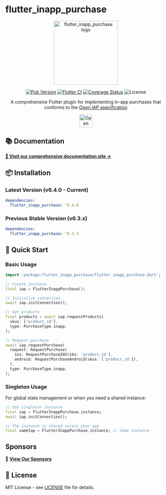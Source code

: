 # flutter_inapp_purchase

<div align="center">
  <img src="https://flutter-inapp-purchase.hyo.dev/img/logo.png" width="200" alt="flutter_inapp_purchase logo" />
  
  [![Pub Version](https://img.shields.io/pub/v/flutter_inapp_purchase.svg?style=flat-square)](https://pub.dartlang.org/packages/flutter_inapp_purchase) [![Flutter CI](https://github.com/hyochan/flutter_inapp_purchase/actions/workflows/ci.yml/badge.svg)](https://github.com/hyochan/flutter_inapp_purchase/actions/workflows/ci.yml) [![Coverage Status](https://codecov.io/gh/hyochan/flutter_inapp_purchase/branch/main/graph/badge.svg?token=WXBlKvRB2G)](https://codecov.io/gh/hyochan/flutter_inapp_purchase) ![License](https://img.shields.io/badge/license-MIT-blue.svg)
  
  A comprehensive Flutter plugin for implementing in-app purchases that conforms to the [Open IAP specification](https://openiap.dev)

<a href="https://openiap.dev"><img src="https://openiap.dev/logo.png" alt="Open IAP" height="40" /></a>

</div>

## 📚 Documentation

**[📖 Visit our comprehensive documentation site →](https://flutter-inapp-purchase.hyo.dev)**

## 📦 Installation

### Latest Version (v6.4.0 - Current)

```yaml
dependencies:
  flutter_inapp_purchase: ^6.4.0
```

### Previous Stable Version (v6.3.x)

```yaml
dependencies:
  flutter_inapp_purchase: ^6.3.3
```

## 🔧 Quick Start

### Basic Usage

```dart
import 'package:flutter_inapp_purchase/flutter_inapp_purchase.dart';

// Create instance
final iap = FlutterInappPurchase();

// Initialize connection
await iap.initConnection();

// Get products
final products = await iap.requestProducts(
  skus: ['product_id'],
  type: PurchaseType.inapp,
);

// Request purchase
await iap.requestPurchase(
  request: RequestPurchase(
    ios: RequestPurchaseIOS(sku: 'product_id'),
    android: RequestPurchaseAndroid(skus: ['product_id']),
  ),
  type: PurchaseType.inapp,
);
```

### Singleton Usage

For global state management or when you need a shared instance:

```dart
// Use singleton instance
final iap = FlutterInappPurchase.instance;
await iap.initConnection();

// The instance is shared across your app
final sameIap = FlutterInappPurchase.instance; // Same instance
```

## Sponsors

💼 **[View Our Sponsors](https://openiap.dev/sponsors)**

## 📄 License

MIT License - see [LICENSE](LICENSE) file for details.
